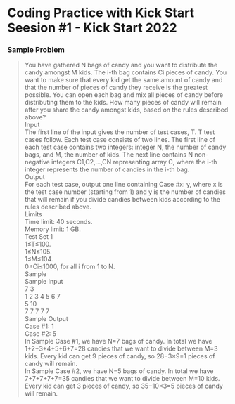 # Coding Practice with Kick Start Seesion #1 - Kick Start 2022
### Sample Problem
> You have gathered N bags of candy and you want to distribute the candy amongst M kids. The i-th bag contains Ci pieces of candy. You want to make sure that every kid get the same amount of candy and that the number of pieces of candy they receive is the greatest possible. You can open each bag and mix all pieces of candy before distributing them to the kids.
How many pieces of candy will remain after you share the candy amongst kids, based on the rules described above?
<br>Input
<br>The first line of the input gives the number of test cases, T. T test cases follow.
Each test case consists of two lines. The first line of each test case contains two integers: integer N, the number of candy bags, and M, the number of kids.
The next line contains N non-negative integers C1,C2,…,CN representing array C, where the i-th integer represents the number of candies in the i-th bag.
<br>Output
<br>For each test case, output one line containing Case #x: y, where x is the test case number (starting from 1) and y is the number of candies that will remain if you divide candies between kids according to the rules described above.
<br>Limits
<br>Time limit: 40 seconds.
<br>Memory limit: 1 GB.
<br>Test Set 1
<br>1≤T≤100.
<br>1≤N≤105.
<br>1≤M≤104.
<br>0≤Ci≤1000, for all i from 1 to N.
<br>Sample
<br>Sample Input
<br>7 3
<br>1 2 3 4 5 6 7
<br>5 10
<br>7 7 7 7 7
<br>Sample Output
<br>Case #1: 1
<br>Case #2: 5
<br>In Sample Case #1, we have N=7 bags of candy. In total we have 1+2+3+4+5+6+7=28 candies that we want to divide between M=3 kids. Every kid can get 9 pieces of candy, so 28−3×9=1 pieces of candy will remain.
<br>In Sample Case #2, we have N=5 bags of candy. In total we have 7+7+7+7+7=35 candies that we want to divide between M=10 kids. Every kid can get 3 pieces of candy, so 35−10×3=5 pieces of candy will remain.